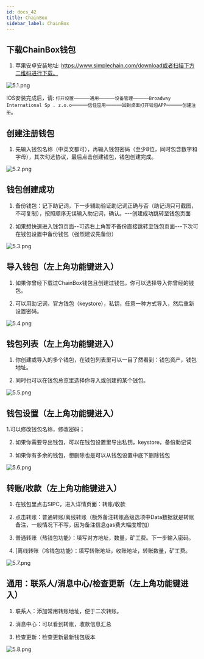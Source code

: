 ```yaml
---
id: docs_42
title: ChainBox
sidebar_label: ChainBox
---
```


## 下载ChainBox钱包

1. 苹果安卓安装地址: https://www.simplechain.com/download或者扫描下方二维码进行下载。

![5.1.png](https://i.loli.net/2020/05/06/wW1zSoUEjA6eq84.png)

IOS安装完成后，请: `打开设置`———`通用`———`设备管理`———`Broadway International Sp . z.o.o`———`信任应用`———`回到桌面打开钱包APP`———`创建注册`。

## 创建注册钱包

1. 先输入钱包名称（中英文都可），再输入钱包密码（至少8位，同时包含数字和字母），其次勾选协议，最后点击创建钱包，钱包创建完成。

![5.2.png](https://i.loli.net/2020/05/06/QduT7UxWNYSeb4h.png)

## 钱包创建成功

1. 备份钱包：记下助记词，下一步辅助验证助记词正确与否（助记词只可截图，不可复制），按照顺序无误输入助记词，确认。---创建成功跳转至钱包页面

2. 如果想快速进入钱包页面--可选右上角暂不备份直接跳转至钱包页面---下次可在钱包设置中备份钱包（强烈建议先备份）

![5.3.png](https://i.loli.net/2020/05/06/dfn4zQ7vVUER2hs.png)

## 导入钱包（左上角功能键进入）

1. 如果你曾经下载过ChainBox钱包且创建过钱包，你可以选择导入你曾经的钱包。

2. 可以用助记词，官方钱包（keystore），私钥，任意一种方式导入，然后重新设置密码。

![5.4.png](https://i.loli.net/2020/05/06/8DOvgMVCQLYSJ4p.png)

## 钱包列表（左上角功能键进入）

1. 你创建或导入的多个钱包，在钱包列表里可以一目了然看到：钱包资产，钱包地址。

2. 同时也可以在钱包总览里选择你导入或创建的某个钱包。

![5.5.png](https://i.loli.net/2020/05/06/1KuoGLMm4jlYPZJ.png)

## 钱包设置（左上角功能键进入）

1.可以修改钱包名称，修改密码；

2. 如果你需要导出钱包，可以在钱包设置里导出私钥，keystore，备份助记词

3. 如果你有多余的钱包，想删除也是可以从钱包设置中底下删除钱包

![5.6.png](https://i.loli.net/2020/05/06/bardMKoiuk5Ivy8.png)

## 转账/收款（左上角功能键进入）

1. 在钱包里点击SIPC，进入详情页面：转账/收款

2. 点击转账：普通转账/离线转账（额外备注转账高级选项中Data数据就是转账备注，一般情况下不写，因为备注信息gas费大幅度增加）

3. 普通转账（热钱包功能）：填写对方地址，数量，矿工费。下一步输入密码。

4. [离线转账（冷钱包功能）：填写转账地址，收账地址，转账数量，矿工费。

![5.7.png](https://i.loli.net/2020/05/06/ad3cKbJz796CoGp.png)

## 通用：联系人/消息中心/检查更新（左上角功能键进入）

1. 联系人：添加常用转账地址，便于二次转账。

2. 消息中心：可以看到转账，收款信息汇总

3. 检查更新：检查更新最新钱包版本

![5.8.png](https://i.loli.net/2020/05/06/SQofOLn9uRZmg1d.png)




